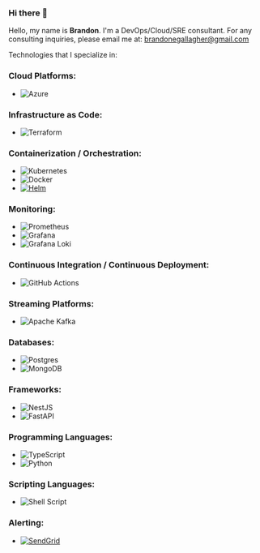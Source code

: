 
### Hi there 👋

Hello, my name is **Brandon**. I'm a DevOps/Cloud/SRE consultant. For any consulting inquiries, please email me at: brandonegallagher@gmail.com


Technologies that I specialize in:

### Cloud Platforms:
- ![Azure](https://img.shields.io/badge/azure-%230072C6.svg?style=for-the-badge&logo=microsoftazure&logoColor=white)

### Infrastructure as Code:
- ![Terraform](https://img.shields.io/badge/terraform-%235835CC.svg?style=for-the-badge&logo=terraform&logoColor=white)

### Containerization / Orchestration:
- ![Kubernetes](https://img.shields.io/badge/kubernetes-%23326ce5.svg?style=for-the-badge&logo=kubernetes&logoColor=white)
- ![Docker](https://img.shields.io/badge/docker-%230db7ed.svg?style=for-the-badge&logo=docker&logoColor=white)
- [![Helm](https://img.shields.io/badge/-Helm-%230F1689?style=for-the-badge&logo=kubernetes&logoColor=white)](https://helm.sh/)

### Monitoring:
- ![Prometheus](https://img.shields.io/badge/Prometheus-E6522C?style=for-the-badge&logo=Prometheus&logoColor=white)
- ![Grafana](https://img.shields.io/badge/grafana-%23F46800.svg?style=for-the-badge&logo=grafana&logoColor=white)
- ![Grafana Loki](https://img.shields.io/badge/Grafana%20Loki-181717?style=for-the-badge&logo=data:image/svg+xml;base64,PHN2ZyB2aWV3Qm94PSIwIDAgMTMgMTMiIGhlaWdodD0iMTMiIHdpZHRoPSIxMyIgdmlld0JveD0iMCAwIDEzIDEzIj4KICA8cGF0aCBkPSJNLTEuNTkgNGMwLTEuMjE4LTAuOTUyLTIuMTY1LTIuMTY1LTIuMTY1Uy0yLjE2NSA4LjY5OS0xLjU5IDQuNCAxLjU5YzEuMjE4IDAgMi4xNjUgMC45NTIgMi4xNjUgMi4xNjVzLTAuOTUyIDIuMTY1LTIuMTY1IDIuMTY1Uy04LjY5OSAxLjU5LTEuNTkgMC40LTMiLz4KICA8cGF0aCBkPSJNLTYuNSAxYzAgMS4zMDgtMS45NTIgMi4xNjUtMi4xNjUgMi4xNjVzLTAuOTUyIDIuMTY1LTIuMTY1IDIuMTY1Uy04LjY5OSAxLjU5LTEuNTkgNi41IDEiLz4KICA8cGF0aCBkPSJNLTEwIDBoMTN2MTNIMHoiLz4KPC9zdmc+&logoColor=F46800)


### Continuous Integration / Continuous Deployment:
- ![GitHub Actions](https://img.shields.io/badge/github%20actions-%232671E5.svg?style=for-the-badge&logo=githubactions&logoColor=white)

### Streaming Platforms:
- ![Apache Kafka](https://img.shields.io/badge/Apache%20Kafka-000?style=for-the-badge&logo=apachekafka)

### Databases:
- ![Postgres](https://img.shields.io/badge/postgres-%23316192.svg?style=for-the-badge&logo=postgresql&logoColor=white)
- ![MongoDB](https://img.shields.io/badge/MongoDB-%234ea94b.svg?style=for-the-badge&logo=mongodb&logoColor=white)

### Frameworks:
- ![NestJS](https://img.shields.io/badge/nestjs-%23E0234E.svg?style=for-the-badge&logo=nestjs&logoColor=white)
- ![FastAPI](https://img.shields.io/badge/FastAPI-005571?style=for-the-badge&logo=fastapi)

### Programming Languages:
- ![TypeScript](https://img.shields.io/badge/typescript-%23007ACC.svg?style=for-the-badge&logo=typescript&logoColor=white)
- ![Python](https://img.shields.io/badge/python-3670A0?style=for-the-badge&logo=python&logoColor=ffdd54)

### Scripting Languages:
- ![Shell Script](https://img.shields.io/badge/shell_script-%23121011.svg?style=for-the-badge&logo=gnu-bash&logoColor=white)

### Alerting:
- [![SendGrid](https://img.shields.io/badge/-SendGrid-039be5?style=for-the-badge&logo=sendgrid&logoColor=white&labelColor=101010)](https://sendgrid.com/)

